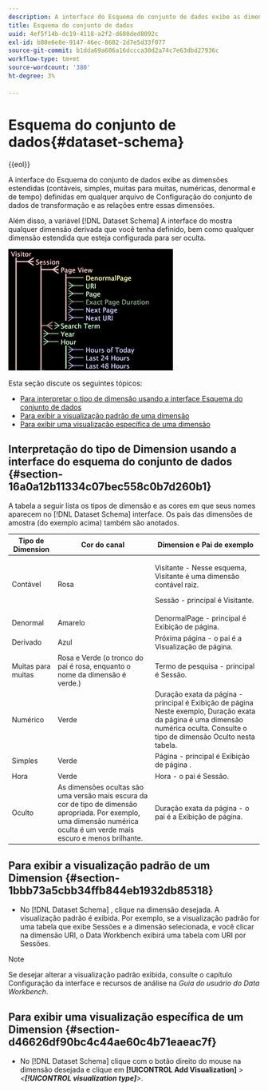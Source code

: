 ```yaml
---
description: A interface do Esquema do conjunto de dados exibe as dimensões estendidas (contáveis, simples, muitas para muitas, numéricas, denormal e de tempo) definidas em qualquer arquivo de Configuração do conjunto de dados de transformação e as relações entre essas dimensões.
title: Esquema do conjunto de dados
uuid: 4ef5f14b-dc19-4118-a2f2-d680ded8092c
exl-id: b80e6e8e-9147-46ec-8602-2d7e5d33f077
source-git-commit: b1dda69a606a16dccca30d2a74c7e63dbd27936c
workflow-type: tm+mt
source-wordcount: '380'
ht-degree: 3%

---
```


# Esquema do conjunto de dados{#dataset-schema}

{{eol}}

A interface do Esquema do conjunto de dados exibe as dimensões estendidas (contáveis, simples, muitas para muitas, numéricas, denormal e de tempo) definidas em qualquer arquivo de Configuração do conjunto de dados de transformação e as relações entre essas dimensões.

Além disso, a variável [!DNL Dataset Schema] A interface do mostra qualquer dimensão derivada que você tenha definido, bem como qualquer dimensão estendida que esteja configurada para ser oculta.

![](assets/vis_DatasetSchema_Example.png)

Esta seção discute os seguintes tópicos:

* [Para interpretar o tipo de dimensão usando a interface Esquema do conjunto de dados](../../../../home/c-dataset-const-proc/c-dataset-config-tools/c-dataset-config-int/c-dataset-schema.md#section-16a0a12b11334c07bec558c0b7d260b1)
* [Para exibir a visualização padrão de uma dimensão](../../../../home/c-dataset-const-proc/c-dataset-config-tools/c-dataset-config-int/c-dataset-schema.md#section-1bbb73a5cbb34ffb844eb1932db85318)
* [Para exibir uma visualização específica de uma dimensão](../../../../home/c-dataset-const-proc/c-dataset-config-tools/c-dataset-config-int/c-dataset-schema.md#section-d46626df90bc4c44ae60c4b71eaeac7f)

## Interpretação do tipo de Dimension usando a interface do esquema do conjunto de dados {#section-16a0a12b11334c07bec558c0b7d260b1}

A tabela a seguir lista os tipos de dimensão e as cores em que seus nomes aparecem no [!DNL Dataset Schema] interface. Os pais das dimensões de amostra (do exemplo acima) também são anotados.

<table id="table_20D1A9EAAED247338476C475C63255F5"> 
 <thead> 
  <tr> 
   <th colname="col1" class="entry"> Tipo de Dimension </th> 
   <th colname="col2" class="entry"> Cor do canal </th> 
   <th colname="col3" class="entry"> Dimension e Pai de exemplo </th> 
  </tr> 
 </thead>
 <tbody> 
  <tr> 
   <td colname="col1"> Contável </td> 
   <td colname="col2"> Rosa </td> 
   <td colname="col3"> <p>Visitante - Nesse esquema, Visitante é uma dimensão contável raiz. </p> <p> Sessão - principal é Visitante. </p> </td> 
  </tr> 
  <tr> 
   <td colname="col1"> Denormal </td> 
   <td colname="col2"> Amarelo </td> 
   <td colname="col3"> DenormalPage - principal é Exibição de página. </td> 
  </tr> 
  <tr> 
   <td colname="col1"> Derivado </td> 
   <td colname="col2"> Azul </td> 
   <td colname="col3"> Próxima página - o pai é a Visualização de página. </td> 
  </tr> 
  <tr> 
   <td colname="col1"> Muitas para muitas </td> 
   <td colname="col2"> Rosa e Verde (o tronco do pai é rosa, enquanto o nome da dimensão é verde.) </td> 
   <td colname="col3"> Termo de pesquisa - principal é Sessão. </td> 
  </tr> 
  <tr> 
   <td colname="col1"> Numérico </td> 
   <td colname="col2"> Verde </td> 
   <td colname="col3"> Duração exata da página - principal é Exibição de página Neste exemplo, Duração exata da página é uma dimensão numérica oculta. Consulte o tipo de dimensão Oculto nesta tabela. </td> 
  </tr> 
  <tr> 
   <td colname="col1"> Simples </td> 
   <td colname="col2"> Verde </td> 
   <td colname="col3"> Página - principal é Exibição de página . </td> 
  </tr> 
  <tr> 
   <td colname="col1"> Hora </td> 
   <td colname="col2"> Verde </td> 
   <td colname="col3"> Hora - o pai é Sessão. </td> 
  </tr> 
  <tr> 
   <td colname="col1"> Oculto </td> 
   <td colname="col2"> As dimensões ocultas são uma versão mais escura da cor de tipo de dimensão apropriada. Por exemplo, uma dimensão numérica oculta é um verde mais escuro e menos brilhante. </td> 
   <td colname="col3"> Duração exata da página - o pai é a Exibição de página. </td> 
  </tr> 
 </tbody> 
</table>

## Para exibir a visualização padrão de um Dimension {#section-1bbb73a5cbb34ffb844eb1932db85318}

* No [!DNL Dataset Schema] , clique na dimensão desejada. A visualização padrão é exibida. Por exemplo, se a visualização padrão for uma tabela que exibe Sessões e a dimensão selecionada, e você clicar na dimensão URI, o Data Workbench exibirá uma tabela com URI por Sessões.

>[!NOTE]
>
>Se desejar alterar a visualização padrão exibida, consulte o capítulo Configuração da interface e recursos de análise na *Guia do usuário do Data Workbench*.

## Para exibir uma visualização específica de um Dimension {#section-d46626df90bc4c44ae60c4b71eaeac7f}

* No [!DNL Dataset Schema] clique com o botão direito do mouse na dimensão desejada e clique em **[!UICONTROL Add Visualization]** > *&lt;**[!UICONTROL visualization type]**>*.
